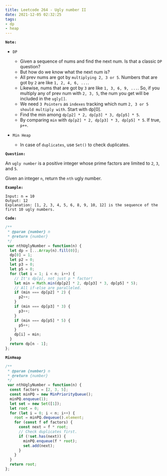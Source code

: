 ```yaml
---
title: Leetcode 264 - Ugly number II
date: 2021-12-05 02:32:25
tags:
- dp
- heap
---
```

**`Note:`**
- `DP`
  - Given a sequence of nums and find the next num. Is that a classic `DP` question?
  - But how do we know what the next num is?
  - All prev nums are got by `multiplying 2, 3 or 5`. Numbers that are got by `2` are like `1, 2, 4, 6, ...`.
  - Likewise, nums that are got by `3` are like `1, 3, 6, 9, ...`. So, if you multiply any of prev num with `2, 3, 5`, the num you get will be included in the `ugly[]`.
  - We need `3 Pointers` as `indexes` tracking which num `2, 3 or 5 should multiply with`. Start with dp[0].
  - Find the min among `dp[p2] * 2, dp[p3] * 3, dp[p5] * 5`.
  - By comparing `min` with `dp[p2] * 2, dp[p3] * 3, dp[p5] * 5`. If true, `p++`.

- `Min Heap`
  - In case of `duplicates`, use `Set()` to check duplicates.

**`Question:`**

An `ugly number` is a positive integer whose prime factors are limited to `2`, `3`, and `5`.

Given an integer `n`, return the `nth` ugly number.

**`Example:`**
```
Input: n = 10
Output: 12
Explanation: [1, 2, 3, 4, 5, 6, 8, 9, 10, 12] is the sequence of the first 10 ugly numbers.
```

**`Code:`**
```javascript
/**
 * @param {number} n
 * @return {number}
 */
 var nthUglyNumber = function(n) {
  let dp = [...Array(n).fill(0)];  
  dp[0] = 1;
  let p2 = 0;
  let p3 = 0;
  let p5 = 0;
  for (let i = 1; i < n; i++) {
    // It's dp[p], not just p * factor!
    let min = Math.min(dp[p2] * 2, dp[p3] * 3, dp[p5] * 5);
    // All if-else are paralleled.
    if (min === dp[p2] * 2) {
      p2++;
    }
    if (min === dp[p3] * 3) {
      p3++;
    }
    if (min === dp[p5] * 5) {
      p5++;
    }
    dp[i] = min;
  }
  return dp[n - 1];
};
```

**`MinHeap`**
```javascript
/**
 * @param {number} n
 * @return {number}
 */
 var nthUglyNumber = function(n) {
  const factors = [2, 3, 5];
  const minPQ = new MinPriorityQueue();
  minPQ.enqueue(1);
  let set = new Set([1]);
  let root = 0;
  for (let i = 0; i < n; i++) {
    root = minPQ.dequeue().element;
    for (const f of factors) {
      const next = f * root;
      // Check duplicates first.
      if (!set.has(next)) {
        minPQ.enqueue(f * root);
        set.add(next);
      }
    }
  }
  return root;
};
```